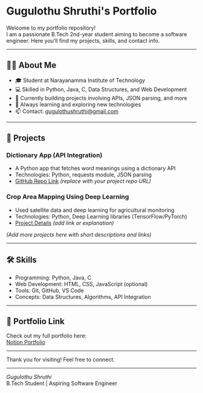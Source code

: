 # Gugulothu Shruthi's Portfolio

Welcome to my portfolio repository!  
I am a passionate B.Tech 2nd-year student aiming to become a software engineer. Here you’ll find my projects, skills, and contact info.

---

## 👩‍💻 About Me

- 🎓 Student at Narayanamma Institute of Technology  
- 💻 Skilled in Python, Java, C, Data Structures, and Web Development  
- 🔧 Currently building projects involving APIs, JSON parsing, and more  
- 🌱 Always learning and exploring new technologies  
- 📫 Contact: [gugulothushruthi@gmail.com](mailto:gugulothushruthi@gmail.com)

---

## 🚀 Projects

### Dictionary App (API Integration)
- A Python app that fetches word meanings using a dictionary API  
- Technologies: Python, requests module, JSON parsing  
- [GitHub Repo Link](#) *(replace with your project repo URL)*

### Crop Area Mapping Using Deep Learning
- Used satellite data and deep learning for agricultural monitoring  
- Technologies: Python, Deep Learning libraries (TensorFlow/PyTorch)  
- [Project Details](#) *(add link or explanation)*

*(Add more projects here with short descriptions and links)*

---

## 🛠 Skills

- Programming: Python, Java, C  
- Web Development: HTML, CSS, JavaScript (optional)  
- Tools: Git, GitHub, VS Code  
- Concepts: Data Structures, Algorithms, API Integration

---

## 📄 Portfolio Link

Check out my full portfolio here:  
[Notion Portfolio](YOUR_NOTION_PUBLIC_LINK_HERE)

---

Thank you for visiting! Feel free to connect.

---

*Gugulothu Shruthi*  
B.Tech Student | Aspiring Software Engineer

